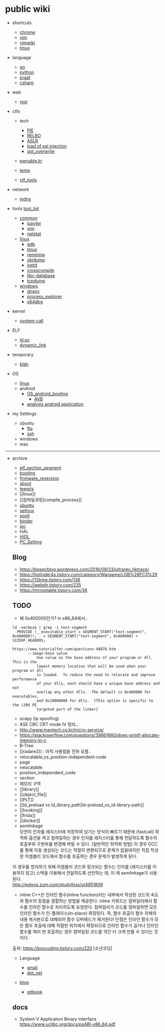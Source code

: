 # public wiki

* shortcuts
    - [chrome](shortcuts_chrome.md) 
    - [vim](shortcuts_vim.md)
    - [vimwiki](shortcuts_vimwiki.md)
    - [tmux](shortcuts_tmux.md) 

* language
    * [go](go.md)
    * [python](python.md)
    * [praat](praat.md)
    * [csharp](csharp.md)

* web
    * [rest](rest.md)

* ctfs
    * tech
        * [PIE](ctfs_tech_pie.md) 
        * [RELRO](ctfs_tech_relro.md)
        * [ASLR](ctfs_tech_aslr.md)
        * [load of sql injection](ctfs_tech_load_of_sql_injection.md)
        * [got_overwrite](ctfs_tech_got_overwrite.md)

    * [pwnable.kr](pwnable.kr.md)
    * [temp](temp.md)
    * [ctf_tools](ctf_tools.md)

* network
    * [mdns](mdns.md)

* tools
    [tool_list](tools_tool_list.md)
    * [common](tools_common.md)
        * [jupyter](tools_common_jupyter.md)
        * [vim](tools_common_vim.md)
        * [netstat](netstat.md)
    * [linux](tools_linux.md)
        * [gdb](gdb.md)
        * [tmux](tmux.md)
        * [remmina](remmina.md)
        * [objdump](objdump.md)
        * [inetd](inetd.md)
        * [crosscompile](crosscompile.md)
        * [libc-database](tools_linux_libc-database.md)
        * [tcpdump](tcpdump.md)
    * [windows](tools_windows.md)
        * [dnspy](dnspy.md)
        * [process_explorer](process_explorer.md)
        * [x64dbg](tools_windows_x64dbg.md)

* kernel
	* [system-call](kernel_system-call.md)

* ELF
    * [ld.so](elf_ld.so.md)
    * [dynamic_link](elf_dynamic_link.md)

* temporary 
    * [blah](blah.md)

* OS
    * [linux](OS_linux.md)
    * android 
        * [OS_android_booting](OS_android_booting.md)
            *  [AVB](OS_android_booting_AVB.md)
        * [analysis android application](OS_android_apk.md)
        

* my Settings
    * ubuntu
        * [ftp](settings_ubuntu_ftp.md)
        * [ssh](settings_ubuntu_ssh.md) 
    * windows
    * mac

----------------------------------------------------------------------

* archive

    * [elf_section_segment](elf_section_segment.md)
    * [booting](booting.md) 
    * [firmware_reversing](firmware_reversing.md)
    * [sboot](sboot.md)
    * [teegris](teegris.md)
    - [[linux]]
    - [[컴파일과정|compile_process]]
    - [ubuntu](ubuntu.md)
    - [selinux](selinux.md)
    - [epoll](epoll.md)
    - [binder](bind.md)
    - [ipc](ipc.md)
    - HAL
    - [HIDL](HIDL.md)
    - [PC_Setting](PC_Setting.md)
   

    ## Blog 
    - <https://bpsecblog.wordpress.com/2016/09/23/ultrarev_hktrace/>
    - <https://holinder4s.tistory.com/category/Wargame/LOB%28FC3%29>
    - <https://12bme.tistory.com/138>
    - <https://webdir.tistory.com/235>
    - <https://mrrootable.tistory.com/38>

    ## TODO
    - 왜 0x400000인가? in x86_64에서..
    ```
    ld -verbose | grep -i text-segment
      PROVIDE (__executable_start = SEGMENT_START("text-segment", 0x400000)); . = SEGMENT_START("text-segment", 0x400000) + SIZEOF_HEADERS;

    https://www.tutorialfor.com/questions-48876.htm
           --image-base value
               Use value as the base address of your program or dll.  This is the
               lowest memory location that will be used when your program or dll
               is loaded.  To reduce the need to relocate and improve performance
               of your dlls, each should have a unique base address and not
               overlap any other dlls.  The default is 0x400000 for executables,
               and 0x10000000 for dlls.  [This option is specific to the i386 PE
               targeted port of the linker]

    ```
    - scapy (ip spoofing)
    -  ASE CBC CRT mode IV 정리..
    - <http://www.mantech.co.kr/micro-service/>
    - <https://stackoverflow.com/questions/39861660/does-printf-allocate-memory-in-c>
    - B-Tree
    - [[radare2]]  :  아직 사용법을 전혀 모름.. 
    - relocatable_vs_position-independent-code
    - page
    - relocatable
    - position_independent_code
    - section 
    - 메모리 구역
    - [[library]]
    - [[object_file]]
    - [[PLT]]
    - [[ld_preload vs ld_library_path|ld-preload_vs_ld-library-path]]
    - [[hooking]]
    - [[frida]]
    - [[docker]]
    - asmlinkage  
    당연히 인자를 레지스터에 저장하여 넘기는 방식이 빠르기 때문에 (fastcall)
    최적화 옵션을 켜고 컴파일하는 경우 인자를 레지스터를 통해 전달하도록
    함수의 호출부와 구현부를 변경해 버릴 수 있다. (일반적인 최적화 방법)
    이 경우 GCC를 통해 자동 생성되는 코드는 적절히 변환되므로 문제가 없을테지만
    직접 작성한 어셈블리 코드에서 함수를 호출하는 경우 문제가 발생하게 된다.

    이 경우를 방지하기 위해 어셈블리 코드와 링크되는 함수는
    인자를 (레지스터를 이용하지 않고) 스택을 이용해서 전달하도록
    선언하는 데, 이 때 asmlinkage가 사용된다.  
    http://egloos.zum.com/studyfoss/v/4951809

    - inline 
    C++은 인라인 함수(inline function)라는 내부에서 작성된 코드의 속도와 함수의 장점을 결합하는 방법을 제공한다. inline 키워드는 컴파일러에서 함수를 인라인 함수로 처리하도록 요청한다. 컴파일러가 코드를 컴파일하면 모든 인라인 함수가 인-플레이스(in-place) 확장된다. 즉, 함수 호출이 함수 자체의 내용 복사본으로 대체되어 함수 오버헤드가 제거된다! 단점은 인라인 함수가 모든 함수 호출에 대해 적절한 위치에서 확장되므로 인라인 함수가 길거나 인라인 함수를 여러 번 호출하는 경우 컴파일된 코드를 약간 더 크게 만들 수 있다는 것이다.

    출처: https://boycoding.tistory.com/220 [소년코딩]  


    * Language
        * [smali](smali.md)
        * [dot_net](dot_net.md)

    * [blog](blog.md) 
        * [gitbook](blog_gitbook.md)





    ## docs 
    - System V Application Binary Interface <https://www.uclibc.org/docs/psABI-x86_64.pdf>
